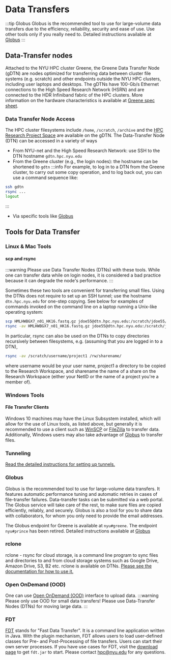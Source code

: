 # Data Transfers

:::tip Globus
Globus is the recommended tool to use for large-volume data transfers due to the efficiency, reliability, security and ease of use. Use other tools only if you really need to. Detailed instructions available at [Globus](./04_globus.md)
:::

## Data-Transfer nodes
Attached to the NYU HPC cluster Greene, the Greene Data Transfer Node (gDTN) are  nodes optimized for transferring data between cluster file systems (e.g. scratch)  and other endpoints outside the NYU HPC clusters, including user laptops and desktops. The gDTNs have 100-Gb/s Ethernet connections to the High Speed Research Network (HSRN) and are connected to the HDR Infiniband fabric of the HPC clusters. More information on the hardware characteristics is available at [Greene spec sheet](../10_spec_sheet.mdx).

### Data Transfer Node Access
The HPC cluster filesystems include `/home`, `/scratch`, `/archive` and the [HPC Research Project Space](./05_research_project_space.mdx) are available on the gDTN. The Data-Transfer Node (DTN) can be accessed in a variety of ways
-   From NYU-net and the High Speed Research Network: use SSH to the DTN hostname `gdtn.hpc.nyu.edu`
-   From the Greene cluster (e.g., the login nodes): the hostname can be shortened to `gdtn`
:::info
For example, to log in to a DTN from the Greene cluster, to carry out some copy operation, and to log back out, you can use a command sequence like:
```sh
ssh gdtn
rsync ...
logout
```
:::
-   Via specific tools like [Globus](#globus)


## Tools for Data Transfer

### Linux & Mac Tools
#### scp and rsync
:::warning
Please use Data Transfer Nodes (DTNs) with these tools. While one can transfer data while on login nodes, it is  considered a bad practice because it can degrade the node's performance.
:::

Sometimes these two tools are convenient for transferring small files. Using the DTNs does not require to set up an SSH tunnel; use the hostname `dtn.hpc.nyu.edu` for one-step copying. See below for examples of commands invoked on the command line on a laptop running a Unix-like operating system:
```sh
scp HMLHWBGX7_n01_HK16.fastq.gz jdoe55@dtn.hpc.nyu.edu:/scratch/jdoe55/
rsync -av HMLHWBGX7_n01_HK16.fastq.gz jdoe55@dtn.hpc.nyu.edu:/scratch/jdoe55/ 
```
In particular, rsync can also be used on the DTNs to copy directories recursively between filesystems, e.g. (assuming that you are logged in to a DTN),
```sh
rsync -av /scratch/username/project1 /rw/sharename/
```
where username would be your user name, project1 a directory to be copied to the Research Workspace, and sharename the name of a share on the Research Workspace (either your NetID or the name of a project you're a member of).

### Windows Tools
#### File Transfer Clients
Windows 10 machines may have the Linux Subsystem installed, which will allow for the use of Linux tools, as listed above, but generally it is recommended to use a client such as [WinSCP](https://winscp.net/eng/docs/tunneling) or [FileZilla](https://filezilla-project.org/) to transfer data. Additionally, Windows users may also take advantage of [Globus](./04_globus.md) to transfer files.

### Tunneling
[Read the detailed instructions for setting up tunnels.](../02_connecting_to_hpc/02_ssh_tunneling_and_x11_forwarding.md)

### Globus
Globus is the recommended tool to use for large-volume data transfers. It features automatic performance tuning and automatic retries in cases of file-transfer failures. Data-transfer tasks can be submitted via a web portal. The Globus service will take care of the rest, to make sure files are copied efficiently, reliably, and securely. Globus is also a tool for you to share data with collaborators, for whom you only need to provide the email addresses.

The Globus endpoint for Greene is available at `nyu#greene`. The endpoint `nyu#prince` has been retired. Detailed instructions available at [Globus](./04_globus.md)

### rclone
rclone - rsync for cloud storage, is a command line program to sync files and directories to and from cloud storage systems such as Google Drive, Amazon Drive, S3, B2 etc. rclone is available on DTNs. [Please see the documentation for how to use it.](https://rclone.org/)

### Open OnDemand (OOD)
One can use [Open OnDemand (OOD)](../09_ood/01_ood_intro.md) interface to upload data.
:::warning
Please only use OOD for small data transfers!  Please use Data-Transfer Nodes (DTNs) for moving large data.
:::

### FDT
[FDT](https://fast-data-transfer.github.io/) stands for "Fast Data Transfer". It is a command line application written in Java. With the plugin mechanism, FDT allows users to load user-defined classes for Pre- and Post-Processing of file transfers. Users can start their own server processes. If you have use cases for FDT, visit the [download page](https://github.com/fast-data-transfer/fdt/releases) to get `fdt.jar` to start. Please contact [hpc@nyu.edu](mailto:hpc@nyu.edu) for any questions.
